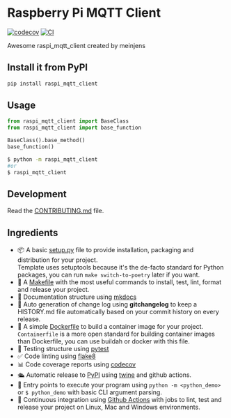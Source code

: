 # Raspberry Pi MQTT Client

[![codecov](https://codecov.io/gh/meinjens/raspi_mqtt_client/branch/main/graph/badge.svg?token=eeed6bff-8f29-4706-9e5d-02cfba116bc2)](https://codecov.io/gh/meinjens/raspi_mqtt_client)
[![CI](https://github.com/meinjens/raspi_mqtt_client/actions/workflows/main.yml/badge.svg)](https://github.com/meinjens/raspi_mqtt_client/actions/workflows/main.yml)

Awesome raspi_mqtt_client created by meinjens

## Install it from PyPI

```bash
pip install raspi_mqtt_client
```

## Usage

```py
from raspi_mqtt_client import BaseClass
from raspi_mqtt_client import base_function

BaseClass().base_method()
base_function()
```

```bash
$ python -m raspi_mqtt_client
#or
$ raspi_mqtt_client
```

## Development

Read the [CONTRIBUTING.md](CONTRIBUTING.md) file.

## Ingredients

- 📦 A basic [setup.py](setup.py) file to provide installation, packaging and distribution for your project.  
  Template uses setuptools because it's the de-facto standard for Python packages, you can run `make switch-to-poetry` later if you want.
- 🤖 A [Makefile](Makefile) with the most useful commands to install, test, lint, format and release your project.
- 📃 Documentation structure using [mkdocs](http://www.mkdocs.org)
- 💬 Auto generation of change log using **gitchangelog** to keep a HISTORY.md file automatically based on your commit history on every release.
- 🐋 A simple [Dockerfile](Dockerfile) to build a container image for your project.  
  `Containerfile` is a more open standard for building container images than Dockerfile, you can use buildah or docker with this file.
- 🧪 Testing structure using [pytest](https://docs.pytest.org/en/latest/)
- ✅ Code linting using [flake8](https://flake8.pycqa.org/en/latest/)
- 📊 Code coverage reports using [codecov](https://about.codecov.io/sign-up/)
- 🛳️ Automatic release to [PyPI](https://pypi.org) using [twine](https://twine.readthedocs.io/en/latest/) and github actions.
- 🎯 Entry points to execute your program using `python -m <python_demo>` or `$ python_demo` with basic CLI argument parsing.
- 🔄 Continuous integration using [Github Actions](.github/workflows/main.yml) with jobs to lint, test and release your project on Linux, Mac and Windows environments.
